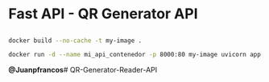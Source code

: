 # Fast API - QR Generator API
## 

```sh
docker build --no-cache -t my-image .
```


```sh
docker run -d --name mi_api_contenedor -p 8000:80 my-image uvicorn app.main:app --host 0.0.0.0 --port 80

```

**@Juanpfrancos**# QR-Generator-Reader-API
